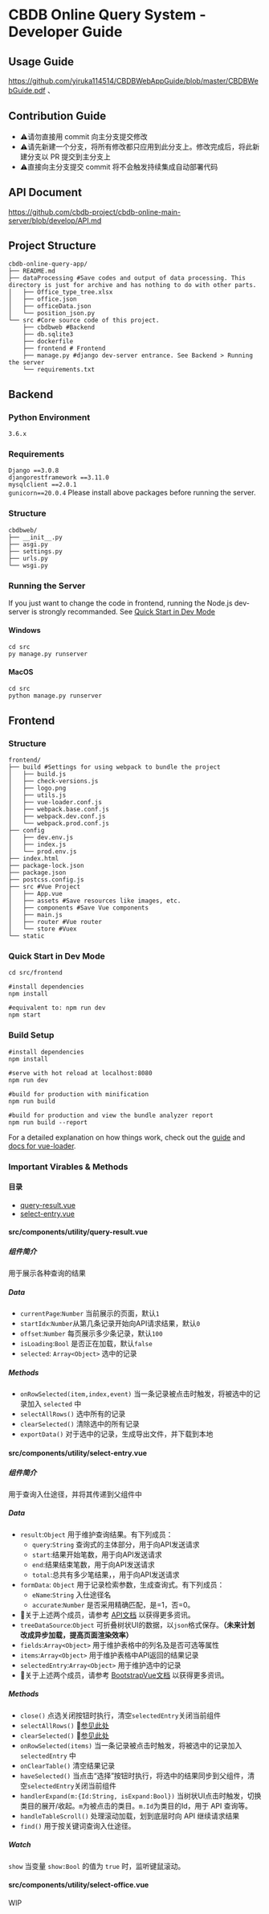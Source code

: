 # CBDB Online Query System - Developer Guide
## Usage Guide
https://github.com/yiruka114514/CBDBWebAppGuide/blob/master/CBDBWebGuide.pdf   、

## Contribution Guide
* ⚠️请勿直接用 commit 向主分支提交修改 
* ⚠️请先新建一个分支，将所有修改都只应用到此分支上。修改完成后，将此新建分支以 PR 提交到主分支上
* ⚠️直接向主分支提交 commit 将不会触发持续集成自动部署代码

## API Document
https://github.com/cbdb-project/cbdb-online-main-server/blob/develop/API.md  

## Project Structure
```
cbdb-online-query-app/
├── README.md
├── dataProcessing #Save codes and output of data processing. This directory is just for archive and has nothing to do with other parts.
│   ├── Office_type_tree.xlsx
│   ├── office.json
│   ├── officeData.json
│   └── position_json.py
└── src #Core source code of this project. 
    ├── cbdbweb #Backend
    ├── db.sqlite3
    ├── dockerfile
    ├── frontend # Frontend
    ├── manage.py #django dev-server entrance. See Backend > Running the server
    └── requirements.txt
```
## Backend
### Python Environment
`3.6.x`

### Requirements
`Django ==3.0.8`  
`djangorestframework ==3.11.0`  
`mysqlclient ==2.0.1`  
`gunicorn==20.0.4`
Please install above packages before running the server.  

### Structure
```
cbdbweb/
├── __init__.py
├── asgi.py
├── settings.py
├── urls.py
└── wsgi.py
```

### Running the Server

If you just want to change the code in frontend, running the Node.js dev-server is strongly recommanded. See [Quick Start in Dev Mode](#qsdm)

#### Windows 
``` 
cd src
py manage.py runserver
```
#### MacOS  
``` 
cd src
python manage.py runserver
```

## Frontend
### Structure  

```
frontend/
├── build #Settings for using webpack to bundle the project
│   ├── build.js
│   ├── check-versions.js
│   ├── logo.png
│   ├── utils.js
│   ├── vue-loader.conf.js
│   ├── webpack.base.conf.js
│   ├── webpack.dev.conf.js
│   └── webpack.prod.conf.js
├── config
│   ├── dev.env.js
│   ├── index.js
│   └── prod.env.js
├── index.html
├── package-lock.json
├── package.json
├── postcss.config.js
├── src #Vue Project
│   ├── App.vue
│   ├── assets #Save resources like images, etc. 
│   ├── components #Save Vue components
│   ├── main.js
│   ├── router #Vue router
│   └── store #Vuex
└── static
```

### <span id = "qsdm">Quick Start in Dev Mode</span>
``` 
cd src/frontend

#install dependencies
npm install

#equivalent to: npm run dev
npm start

```

### Build Setup

``` 
#install dependencies
npm install

#serve with hot reload at localhost:8080
npm run dev

#build for production with minification
npm run build

#build for production and view the bundle analyzer report
npm run build --report
```

For a detailed explanation on how things work, check out the [guide](http://vuejs-templates.github.io/webpack/) and [docs for vue-loader](http://vuejs.github.io/vue-loader).

### Important Virables & Methods
#### 目录
* [query-result.vue](#query-result)
* [select-entry.vue](#select-entry)
#### <span id = "query-result">src/components/utility/query-result.vue</span>
##### 组件简介
用于展示各种查询的结果
##### Data
* `currentPage`:`Number` 当前展示的页面，默认`1`
* `startIdx`:`Number`从第几条记录开始向API请求结果，默认`0`
* `offset`:`Number` 每页展示多少条记录，默认`100`
* `isLoading`:`Bool` 是否正在加载，默认`false`
* `selected`: `Array<Object>` 选中的记录
#####  Methods
* `onRowSelected(item,index,event)` 当一条记录被点击时触发，将被选中的记录加入 `selected` 中
* <span id = "select-all-rows">`selectAllRows()` 选中所有的记录</span>
*  <span id = "clear-selected">`clearSelected()` 清除选中的所有记录</span>
* `exportData()` 对于选中的记录，生成导出文件，并下载到本地

#### <span id = "select-entry">src/components/utility/select-entry.vue</span>
##### 组件简介
用于查询入仕途径，并将其传递到父组件中
##### Data
* `result`:`Object` 用于维护查询结果。有下列成员：
    * `query`:`String` 查询式的主体部分，用于向API发送请求
    * `start`:结果开始笔数，用于向API发送请求
    * `end`:结果结束笔数，用于向API发送请求
    * `total`:总共有多少笔结果，，用于向API发送请求
* `formData`: `Object` 用于记录检索参数，生成查询式。有下列成员：
    * `eName`:`String` 入仕途径名
    * `accurate`:`Number` 是否采用精确匹配，是=1，否=0。
* 📝关于上述两个成员，请参考 [API文档](https://github.com/cbdb-project/cbdb-online-main-server/blob/develop/API.md) 以获得更多资讯。
* `treeDataSource`:`Object` 可折叠树状UI的数据，以`json`格式保存。<b>（未来计划改成异步加载，提高页面渲染效率）</b>
* `fields`:`Array<Object>` 用于维护表格中的列名及是否可选等属性
* `items`:`Array<Object>` 用于维护表格中API返回的结果记录
* `selectedEntry`:`Array<Object>` 用于维护选中的记录
* 📝关于上述两个成员，请参考 [BootstrapVue文档](https://bootstrap-vue.org/docs/components/table) 以获得更多资讯。

##### Methods
* `close()` 点选关闭按钮时执行，清空`selectedEntry`关闭当前组件
* `selectAllRows()` 🔗[参见此处](#select-all-rows)
* `clearSelected()` 🔗[参见此处](#clear-selected)
* `onRowSelected(items)` 当一条记录被点击时触发，将被选中的记录加入 `selectedEntry` 中
* `onClearTable()` 清空结果记录
* `haveSelected()` 当点击“选择”按钮时执行，将选中的结果同步到父组件，清空`selectedEntry`关闭当前组件
* `handlerExpand(m:{Id:String, isExpand:Bool})` 当树状UI点击时触发，切换类目的展开/收起。`m`为被点击的类目。`m.Id`为类目的Id，用于 API 查询等。
* `handleTableScroll()` 处理滚动加载，划到底层时向 API 继续请求结果
* `find()` 用于按关键词查询入仕途径。

##### Watch
`show` 当变量 `show:Bool` 的值为 `true` 时，监听键鼠滚动。

#### <span id = "select-office">src/components/utility/select-office.vue</span>
WIP  
